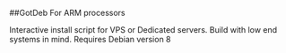 ##GotDeb For ARM processors

Interactive install script for VPS or Dedicated servers.
Build with low end systems in mind.
Requires Debian version 8
